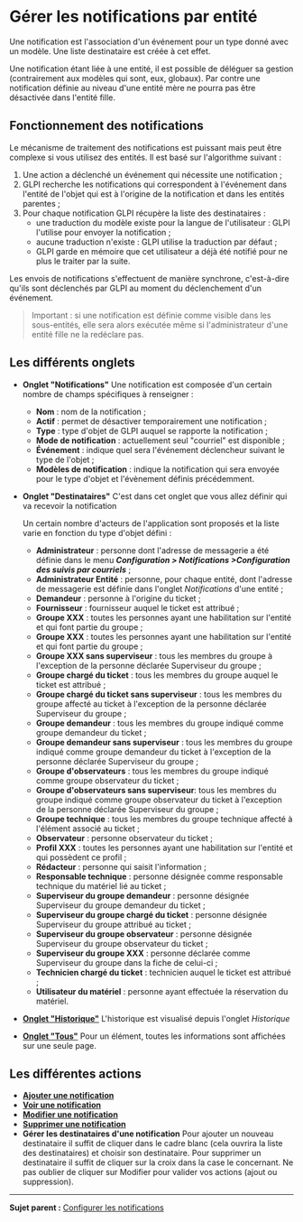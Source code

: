 Gérer les notifications par entité
==================================

Une notification est l'association d'un événement pour un type donné avec un modèle. Une liste destinataire est créée à cet effet.

Une notification étant liée à une entité, il est possible de déléguer sa gestion (contrairement aux modèles qui sont, eux, globaux).
Par contre une notification définie au niveau d'une entité mère ne pourra pas être désactivée dans l'entité fille.

Fonctionnement des notifications
--------------------------------

Le mécanisme de traitement des notifications est puissant mais peut être complexe si vous utilisez des entités. Il est basé sur l'algorithme suivant :

1.  Une action a déclenché un événement qui nécessite une notification ;
2.  GLPI recherche les notifications qui correspondent à l'événement dans l'entité de l'objet qui est à l'origine de la notification et dans les entités parentes ;
3.  Pour chaque notification GLPI récupère la liste des destinataires :
    -   une traduction du modèle existe pour la langue de l'utilisateur : GLPI l'utilise pour envoyer la notification ;
    -   aucune traduction n'existe : GLPI utilise la traduction par défaut ;
    -   GLPI garde en mémoire que cet utilisateur a déjà été notifié pour ne plus le traiter par la suite.

Les envois de notifications s'effectuent de manière synchrone, c'est-à-dire qu'ils sont déclenchés par GLPI au moment du déclenchement d'un événement.

> Important : si une notification est définie comme visible dans les sous-entités, elle sera alors exécutée même si l'administrateur d'une entité fille ne la redéclare pas.


Les différents onglets
----------------------
-   **Onglet "Notifications"**
    Une notification est composée d'un certain nombre de champs spécifiques à renseigner :
    - **Nom** : nom de la notification ;
    - **Actif** : permet de désactiver temporairement une notification ;
    - **Type** : type d'objet de GLPI auquel se rapporte la notification ;
    - **Mode de notification** : actuellement seul "courriel" est disponible ;
    - **Événement** : indique quel sera l'événement déclencheur suivant le type de l'objet ;
    - **Modèles de notification** : indique la notification qui sera envoyée pour le type d'objet et l'évènement définis précédemment.

-   **Onglet "Destinataires"**
    C'est dans cet onglet que vous allez définir qui va recevoir la notification

    Un certain nombre d'acteurs de l'application sont proposés et la liste varie en fonction du type d'objet défini :

    - **Administrateur** : personne dont l'adresse de messagerie a été définie dans le menu ***Configuration > Notifications >Configuration des suivis par courriels*** ;
    - **Administrateur Entité** : personne, pour chaque entité, dont l'adresse de messagerie est définie dans l'onglet *Notifications* d'une entité ;
    - **Demandeur** : personne à l'origine du ticket ;
    - **Fournisseur** : fournisseur auquel le ticket est attribué ;
    - **Groupe XXX** : toutes les personnes ayant une habilitation sur l'entité et qui font partie du groupe ;
    - **Groupe XXX** : toutes les personnes ayant une habilitation sur l'entité et qui font partie du groupe ;
    - **Groupe XXX sans superviseur** : tous les membres du groupe à l'exception de la personne déclarée Superviseur du groupe ;
    - **Groupe chargé du ticket** : tous les membres du groupe auquel le ticket est attribué ;
    - **Groupe chargé du ticket sans superviseur** : tous les membres du groupe affecté au ticket à l'exception de la personne déclarée Superviseur du groupe ;
    - **Groupe demandeur** : tous les membres du groupe indiqué comme groupe demandeur du ticket ;
    - **Groupe demandeur sans superviseur** : tous les membres du groupe indiqué comme groupe demandeur du ticket à l'exception de la personne déclarée Superviseur du groupe ;
    - **Groupe d'observateurs** : tous les membres du groupe indiqué comme groupe observateur du ticket ;
    - **Groupe d'observateurs sans superviseur**: tous les membres du groupe indiqué comme groupe observateur du ticket à l'exception de la personne déclarée Superviseur du groupe ;
    - **Groupe technique** : tous les membres du groupe technique affecté à l'élément associé au ticket ;
    - **Observateur** : personne observateur du ticket ;
    - **Profil XXX** : toutes les personnes ayant une habilitation sur l'entité et qui possèdent ce profil ;
    - **Rédacteur** : personne qui saisit l'information ;
    - **Responsable technique** : personne désignée comme responsable technique du matériel lié au ticket ;
    - **Superviseur du groupe demandeur** : personne désignée Superviseur du groupe demandeur du ticket ;
    - **Superviseur du groupe chargé du ticket** : personne désignée Superviseur du groupe attribué au ticket ;
    - **Superviseur du groupe observateur** : personne désignée Superviseur du groupe observateur du ticket ;
    - **Superviseur du groupe XXX** : personne déclarée comme Superviseur
    du groupe dans la fiche de celui-ci ;
    - **Technicien chargé du ticket** : technicien auquel le ticket est attribué ;
    - **Utilisateur du matériel** : personne ayant effectuée la réservation du matériel.

-   **[Onglet "Historique"](Les_différents_onglets/Onglet_Historique.md)**
     L'historique est visualisé depuis l'onglet *Historique*

-   **[Onglet "Tous"](Les_différents_onglets/Onglet_Tous.md)**
     Pour un élément, toutes les informations sont affichées sur une seule page.


Les différentes actions
-----------------------
-   **[Ajouter une notification](Les_différentes_actions/Créer_un_nouvel_objet.md)**
-   **[Voir une notification](Les_différentes_actions/Visualiser_un_objet.md)**
-   **[Modifier une notification](Les_différentes_actions/Modifier_un_objet.md)**
-   **[Supprimer une notification](Les_différentes_actions/Supprimer_un_objet.md)**
-   **Gérer les destinataires d'une notification**
    Pour ajouter un nouveau destinataire il suffit de cliquer dans le cadre blanc (cela ouvrira la liste des destinataires) et choisir son destinataire.
    Pour supprimer un destinataire il suffit de cliquer sur la croix dans la case le concernant.
    Ne pas oublier de cliquer sur Modifier pour valider vos actions (ajout ou suppression).

--------------
**Sujet parent :**  [Configurer les notifications]((08_Module_Configuration/04_Notifications/01_Notifications.md) "Les notifications se configurent depuis le menu Configuration > Notifications")
